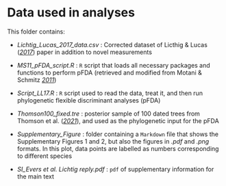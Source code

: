 # Data used in analyses

This folder contains:

- _Lichtig_Lucas_2017_data.csv_ : Corrected dataset of Licthig & Lucas ([_2017_](https://doi.org/10.1016/j.palwor.2017.02.001)) paper in addition to novel measurements

- _MS11_pFDA_script.R_ : ```R``` script that loads all necessary packages and functions to perform pFDA (retrieved and modified from Motani & Schmitz [_2011_](https://doi.org/10.1111/j.1558-5646.2011.01271.x))
- _Script_LL17.R_ : ```R``` script used to read the data, treat it, and then run phylogenetic flexible discriminant analyses (pFDA)

- _Thomson100_fixed.tre_ : posterior sample of 100 dated trees from Thomson et al. ([_2021_](https://doi.org/10.1073/pnas.2012215118)), and used as the phylogenetic input for the pFDA

- _Supplementary_Figure_ : folder containing a ```Markdown``` file that shows the Supplementary Figures 1 and 2, but also the figures in _.pdf_ and _.png_ formats. In this plot, data points are labelled as numbers corresponding to different species

- _SI_Evers et al. Lichtig reply.pdf_ : `pdf` of supplementary information for the main text
